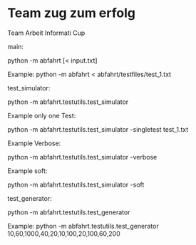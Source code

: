 # Team zug zum erfolg

Team Arbeit Informati Cup

main:

python -m abfahrt [< input.txt]

Example:
python -m abfahrt < abfahrt/testfiles/test_1.txt


test_simulator:

python -m abfahrt.testutils.test_simulator

Example only one Test:

python -m abfahrt.testutils.test_simulator -singletest test_1.txt

Example Verbose:

python -m abfahrt.testutils.test_simulator -verbose

Example soft:

python -m abfahrt.testutils.test_simulator -soft

test_generator:

python -m abfahrt.testutils.test_generator

Example:
python -m abfahrt.testutils.test_generator 10,60,1000,40,20,10,100,20,100,60,200